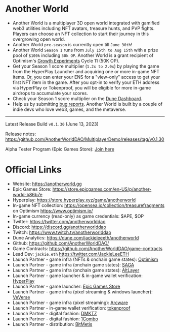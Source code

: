 # Another World
- Another World is a multiplayer 3D open world integrated with gamified web3 utilities including NFT avatars, treasure hunts, and PVP fights. Players can choose an NFT collection to start their journey in this overgrowing open world.
- Another World `pre-season` is currently open till `June 30th`!
- Another World `Season 1` runs from `July 15th to Aug 15th` with a prize pool of `$100k` including `50k OP`. Another World is a grant recipient of Optimism's [Growth Experiments](https://gov.optimism.io/t/cycle-11-final-grants-roundup/5842) Cycle 11 (50K OP).
- Get your Season 1 score multiplier (`1.2x to 2.0x`) by playing the game from the HyperPlay Launcher and acquiring one or more in-game NFT items. Or, you can enter your ENS for a "view-only" access to get your first NFT item in the game. After you opt-in to verify your ETH address via HyperPlay or Tokenproof, you will be eligible for more in-game airdrops to accumulate your scores.
- Check your Season 1 score multiplier on the [Dune Dashboard](https://dune.com/jackieleeeth/anotherworld).
- Help us by submitting [bug reports](https://github.com/AnotherWorldDAO/MultiplayerDemo/issues). Another World is built by a couple of indie devs who love web3, games, and the metaverse.

---

Latest Release Build `v0.1.30` (June 13, 2023)

Release notes: https://github.com/AnotherWorldDAO/MultiplayerDemo/releases/tag/v0.1.30

Alpha Tester Program (Epic Games Store): [Join here](https://docs.google.com/forms/d/e/1FAIpQLSebaVnx972JBFW6-3FEUH1M_NVVw3j5IKZdt2z-53rPxOVOBA/viewform)


Official Links
===
- Website: https://anotherworld.gg
- Epic Games Store: https://store.epicgames.com/en-US/p/another-world-b86b7e
- Hyperplay: https://store.hyperplay.xyz/game/anotherworld
- In-game NFT collection: https://opensea.io/collection/treasurefragments on Optimism https://www.optimism.io/
- In-game currency (read-only) as game credentials: $APE, $OP
- Twitter: https://twitter.com/anotherworlddao
- Discord: https://discord.gg/anotherworlddao
- Twitch: https://www.twitch.tv/anotherworlddao
- Dune Analytics: https://dune.com/jackieleeeth/anotherworld
- Github: https://github.com/AnotherWorldDAO/
- Game Contracts: https://github.com/AnotherWorldDAO/game-contracts
- Lead Dev: `jackie.eth` https://twitter.com/JackieLeeETH
- Launch Partner - game infra (NFTs & onchain game states): [Optimism](https://www.optimism.io/)
- Launch Partner - game infra (onchain game states): [SAGA](https://saga.xyz/)
- Launch Partner - game infra (onchain game states): [AltLayer](https://altlayer.io/)
- Launch Partner - game launcher & in-game wallet verification: [HyperPlay](https://www.hyperplay.xyz/)
- Launch Partner - game launcher: [Epic Games Store](https://store.epicgames.com/)
- Launch Partner - game infra (pixel streaming & windows launcher): [VeVerse](https://veverse.com/)
- Launch Partner - game infra (pixel streaming): [Arcware](https://arcware.com/)
- Launch Partner - in-game wallet verification: [tokenproof](https://tokenproof.xyz/)
- Launch Partner - digital fashion: [DMKTZ](https://dmktz.io/)
- Launch Partner - digital fashion: [1Combo](https://testnet.1combo.io/)
- Launch Partner - distribution: [BitMetis](https://bitmetis.io/)
